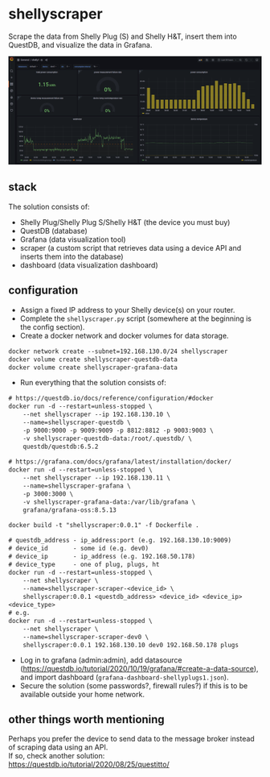 # shellyscraper

Scrape the data from Shelly Plug (S) and Shelly H&T, insert them into QuestDB, and visualize the data in Grafana.

<img src="screenshot1.png" alt="screenshot1" width="1000" />

## stack

The solution consists of:

* Shelly Plug/Shelly Plug S/Shelly H&T (the device you must buy)
* QuestDB (database)
* Grafana (data visualization tool)
* scraper (a custom script that retrieves data using a device API and inserts them into the database)
* dashboard (data visualization dashboard)

## configuration

* Assign a fixed IP address to your Shelly device(s) on your router.
* Complete the `shellyscraper.py` script (somewhere at the beginning is the config section).
* Create a docker network and docker volumes for data storage.

```shell
docker network create --subnet=192.168.130.0/24 shellyscraper
docker volume create shellyscraper-questdb-data
docker volume create shellyscraper-grafana-data
```

* Run everything that the solution consists of:

```shell
# https://questdb.io/docs/reference/configuration/#docker
docker run -d --restart=unless-stopped \
    --net shellyscraper --ip 192.168.130.10 \
    --name=shellyscraper-questdb \
    -p 9000:9000 -p 9009:9009 -p 8812:8812 -p 9003:9003 \
    -v shellyscraper-questdb-data:/root/.questdb/ \
    questdb/questdb:6.5.2
```

```shell
# https://grafana.com/docs/grafana/latest/installation/docker/
docker run -d --restart=unless-stopped \
    --net shellyscraper --ip 192.168.130.11 \
    --name=shellyscraper-grafana \
    -p 3000:3000 \
    -v shellyscraper-grafana-data:/var/lib/grafana \
    grafana/grafana-oss:8.5.13
```

```shell
docker build -t "shellyscraper:0.0.1" -f Dockerfile .
```

```shell
# questdb_address - ip_address:port (e.g. 192.168.130.10:9009)
# device_id       - some id (e.g. dev0)
# device_ip       - ip_address (e.g. 192.168.50.178)
# device_type     - one of plug, plugs, ht
docker run -d --restart=unless-stopped \
    --net shellyscraper \
    --name=shellyscraper-scraper-<device_id> \
    shellyscraper:0.0.1 <questdb_address> <device_id> <device_ip> <device_type>
# e.g.
docker run -d --restart=unless-stopped \
    --net shellyscraper \
    --name=shellyscraper-scraper-dev0 \
    shellyscraper:0.0.1 192.168.130.10 dev0 192.168.50.178 plugs
```

* Log in to grafana (admin:admin), add datasource (https://questdb.io/tutorial/2020/10/19/grafana/#create-a-data-source), and import
  dashboard (`grafana-dashboard-shellyplugs1.json`).
* Secure the solution (some passwords?, firewall rules?) if this is to be available outside your home network.

## other things worth mentioning

Perhaps you prefer the device to send data to the message broker instead of scraping data using an API.  
If so, check another solution: https://questdb.io/tutorial/2020/08/25/questitto/
